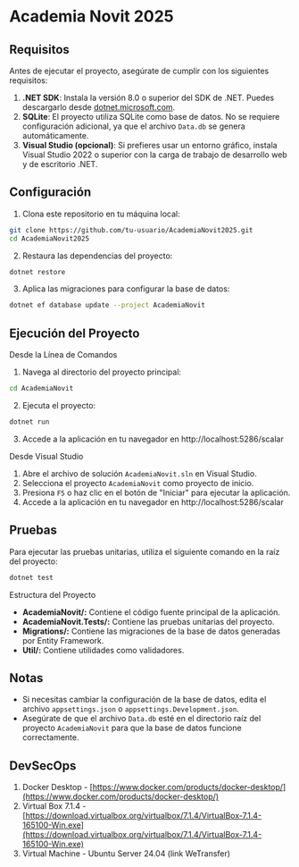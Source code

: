 # Academia Novit 2025

## Requisitos

Antes de ejecutar el proyecto, asegúrate de cumplir con los siguientes requisitos:

1. **.NET SDK**: Instala la versión 8.0 o superior del SDK de .NET. Puedes descargarlo desde [dotnet.microsoft.com](https://dotnet.microsoft.com/).
2. **SQLite**: El proyecto utiliza SQLite como base de datos. No se requiere configuración adicional, ya que el archivo `Data.db` se genera automáticamente.
3. **Visual Studio (opcional)**: Si prefieres usar un entorno gráfico, instala Visual Studio 2022 o superior con la carga de trabajo de desarrollo web y de escritorio .NET.

## Configuración

1. Clona este repositorio en tu máquina local:
```bash
git clone https://github.com/tu-usuario/AcademiaNovit2025.git
cd AcademiaNovit2025
```

2. Restaura las dependencias del proyecto:
```bash
dotnet restore
```

3. Aplica las migraciones para configurar la base de datos:

```bash
dotnet ef database update --project AcademiaNovit
```


## Ejecución del Proyecto

Desde la Línea de Comandos
1. Navega al directorio del proyecto principal:

```bash
cd AcademiaNovit
```

2. Ejecuta el proyecto:

```bash
dotnet run
```

3. Accede a la aplicación en tu navegador en http://localhost:5286/scalar

Desde Visual Studio

1. Abre el archivo de solución `AcademiaNovit.sln` en Visual Studio.
2. Selecciona el proyecto `AcademiaNovit` como proyecto de inicio.
3. Presiona `F5` o haz clic en el botón de "Iniciar" para ejecutar la aplicación.
4. Accede a la aplicación en tu navegador en http://localhost:5286/scalar

## Pruebas
Para ejecutar las pruebas unitarias, utiliza el siguiente comando en la raíz del proyecto:

```bash
dotnet test
```

Estructura del Proyecto
- **AcademiaNovit/:** Contiene el código fuente principal de la aplicación.
- **AcademiaNovit.Tests/:** Contiene las pruebas unitarias del proyecto.
- **Migrations/:** Contiene las migraciones de la base de datos generadas por Entity Framework.
- **Util/:** Contiene utilidades como validadores.

## Notas
- Si necesitas cambiar la configuración de la base de datos, edita el archivo `appsettings.json` o `appsettings.Development.json`.
- Asegúrate de que el archivo `Data.db` esté en el directorio raíz del proyecto `AcademiaNovit` para que la base de datos funcione correctamente.

## DevSecOps

1. Docker Desktop - [https://www.docker.com/products/docker-desktop/](https://www.docker.com/products/docker-desktop/)
2. Virtual Box 7.1.4 - [https://download.virtualbox.org/virtualbox/7.1.4/VirtualBox-7.1.4-165100-Win.exe](https://download.virtualbox.org/virtualbox/7.1.4/VirtualBox-7.1.4-165100-Win.exe)
3. Virtual Machine - Ubuntu Server 24.04 (link WeTransfer)